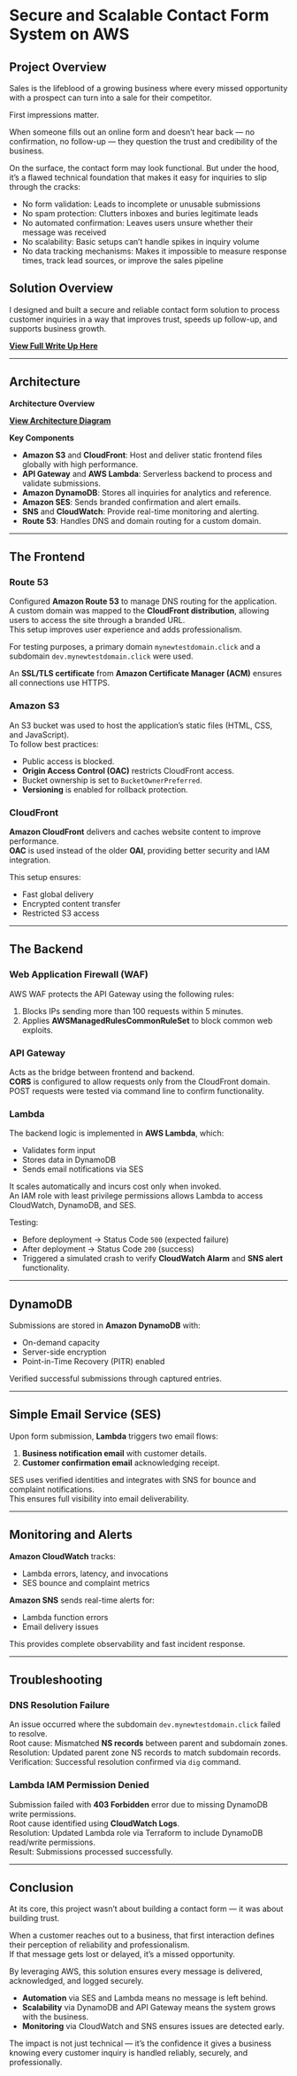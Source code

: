 # Secure and Scalable Contact Form System on AWS

## Project Overview

Sales is the lifeblood of a growing business where every missed opportunity with a prospect can turn into a sale for their competitor.

First impressions matter.

When someone fills out an online form and doesn’t hear back — no confirmation, no follow-up — they question the trust and credibility of the business.

On the surface, the contact form may look functional. But under the hood, it’s a flawed technical foundation that makes it easy for inquiries to slip through the cracks:

- No form validation: Leads to incomplete or unusable submissions  
- No spam protection: Clutters inboxes and buries legitimate leads  
- No automated confirmation: Leaves users unsure whether their message was received  
- No scalability: Basic setups can’t handle spikes in inquiry volume  
- No data tracking mechanisms: Makes it impossible to measure response times, track lead sources, or improve the sales pipeline  

## Solution Overview

I designed and built a secure and reliable contact form solution to process customer inquiries in a way that improves trust, speeds up follow-up, and supports business growth.

**[View Full Write Up Here](https://medium.com/@arionnagappen/engineering-a-contact-form-on-aws-scalable-serverless-architecture-to-restore-trust-and-capture-09d56a50f16f)**

---

## Architecture

**Architecture Overview**

**[View Architecture Diagram](/architecture_diagram/contact_form)**

**Key Components**
- **Amazon S3** and **CloudFront**: Host and deliver static frontend files globally with high performance.  
- **API Gateway** and **AWS Lambda**: Serverless backend to process and validate submissions.  
- **Amazon DynamoDB**: Stores all inquiries for analytics and reference.  
- **Amazon SES**: Sends branded confirmation and alert emails.  
- **SNS** and **CloudWatch**: Provide real-time monitoring and alerting.  
- **Route 53**: Handles DNS and domain routing for a custom domain.

---

## The Frontend

### Route 53

Configured **Amazon Route 53** to manage DNS routing for the application.  
A custom domain was mapped to the **CloudFront distribution**, allowing users to access the site through a branded URL.  
This setup improves user experience and adds professionalism.

For testing purposes, a primary domain `mynewtestdomain.click` and a subdomain `dev.mynewtestdomain.click` were used.

An **SSL/TLS certificate** from **Amazon Certificate Manager (ACM)** ensures all connections use HTTPS.

### Amazon S3

An S3 bucket was used to host the application’s static files (HTML, CSS, and JavaScript).  
To follow best practices:
- Public access is blocked.
- **Origin Access Control (OAC)** restricts CloudFront access.  
- Bucket ownership is set to `BucketOwnerPreferred`.  
- **Versioning** is enabled for rollback protection.

### CloudFront

**Amazon CloudFront** delivers and caches website content to improve performance.  
**OAC** is used instead of the older **OAI**, providing better security and IAM integration.

This setup ensures:
- Fast global delivery  
- Encrypted content transfer  
- Restricted S3 access  

---

## The Backend

### Web Application Firewall (WAF)

AWS WAF protects the API Gateway using the following rules:
1. Blocks IPs sending more than 100 requests within 5 minutes.  
2. Applies **AWSManagedRulesCommonRuleSet** to block common web exploits.

### API Gateway

Acts as the bridge between frontend and backend.  
**CORS** is configured to allow requests only from the CloudFront domain.  
POST requests were tested via command line to confirm functionality.

### Lambda

The backend logic is implemented in **AWS Lambda**, which:
- Validates form input  
- Stores data in DynamoDB  
- Sends email notifications via SES  

It scales automatically and incurs cost only when invoked.  
An IAM role with least privilege permissions allows Lambda to access CloudWatch, DynamoDB, and SES.

Testing:
- Before deployment → Status Code `500` (expected failure)  
- After deployment → Status Code `200` (success)  
- Triggered a simulated crash to verify **CloudWatch Alarm** and **SNS alert** functionality.

---

## DynamoDB

Submissions are stored in **Amazon DynamoDB** with:
- On-demand capacity  
- Server-side encryption  
- Point-in-Time Recovery (PITR) enabled  

Verified successful submissions through captured entries.

---

## Simple Email Service (SES)

Upon form submission, **Lambda** triggers two email flows:
1. **Business notification email** with customer details.  
2. **Customer confirmation email** acknowledging receipt.

SES uses verified identities and integrates with SNS for bounce and complaint notifications.  
This ensures full visibility into email deliverability.

---

## Monitoring and Alerts

**Amazon CloudWatch** tracks:
- Lambda errors, latency, and invocations  
- SES bounce and complaint metrics  

**Amazon SNS** sends real-time alerts for:
- Lambda function errors  
- Email delivery issues  

This provides complete observability and fast incident response.

---

## Troubleshooting

### DNS Resolution Failure

An issue occurred where the subdomain `dev.mynewtestdomain.click` failed to resolve.  
Root cause: Mismatched **NS records** between parent and subdomain zones.  
Resolution: Updated parent zone NS records to match subdomain records.  
Verification: Successful resolution confirmed via `dig` command.

### Lambda IAM Permission Denied

Submission failed with **403 Forbidden** error due to missing DynamoDB write permissions.  
Root cause identified using **CloudWatch Logs**.  
Resolution: Updated Lambda role via Terraform to include DynamoDB read/write permissions.  
Result: Submissions processed successfully.

---

## Conclusion

At its core, this project wasn’t about building a contact form — it was about building trust.

When a customer reaches out to a business, that first interaction defines their perception of reliability and professionalism.  
If that message gets lost or delayed, it’s a missed opportunity.

By leveraging AWS, this solution ensures every message is delivered, acknowledged, and logged securely.

- **Automation** via SES and Lambda means no message is left behind.  
- **Scalability** via DynamoDB and API Gateway means the system grows with the business.  
- **Monitoring** via CloudWatch and SNS ensures issues are detected early.

The impact is not just technical — it’s the confidence it gives a business knowing every customer inquiry is handled reliably, securely, and professionally.
